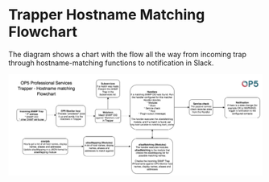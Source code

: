 # Trapper Hostname Matching Flowchart

The diagram shows a chart with the flow all the way from incoming trap through hostname-matching functions to notification in Slack.

![](attachments/23792128/23792129.png)
